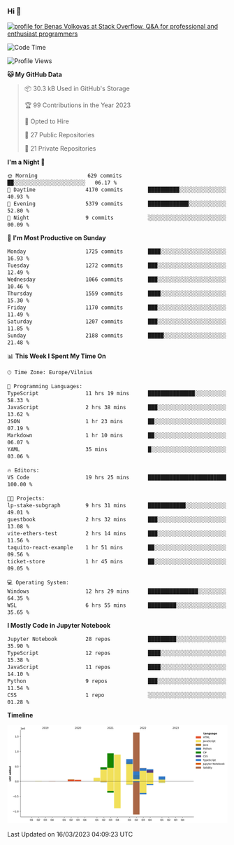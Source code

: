 ### Hi 👋
<a href="https://stackoverflow.com/users/14954249/benas-volkovas"><img src="https://stackoverflow.com/users/flair/14954249.png?theme=dark" width="208" height="58" alt="profile for Benas Volkovas at Stack Overflow, Q&amp;A for professional and enthusiast programmers" title="profile for Benas Volkovas at Stack Overflow, Q&amp;A for professional and enthusiast programmers"></a>

<!--START_SECTION:waka-->
![Code Time](http://img.shields.io/badge/Code%20Time-1%2C328%20hrs%2018%20mins-blue)

![Profile Views](http://img.shields.io/badge/Profile%20Views-0-blue)

**🐱 My GitHub Data** 

> 📦 30.3 kB Used in GitHub's Storage 
 > 
> 🏆 99 Contributions in the Year 2023
 > 
> 💼 Opted to Hire
 > 
> 📜 27 Public Repositories 
 > 
> 🔑 21 Private Repositories 
 > 
**I'm a Night 🦉** 

```text
🌞 Morning                629 commits         ██░░░░░░░░░░░░░░░░░░░░░░░   06.17 % 
🌆 Daytime                4170 commits        ██████████░░░░░░░░░░░░░░░   40.93 % 
🌃 Evening                5379 commits        █████████████░░░░░░░░░░░░   52.80 % 
🌙 Night                  9 commits           ░░░░░░░░░░░░░░░░░░░░░░░░░   00.09 % 
```
📅 **I'm Most Productive on Sunday** 

```text
Monday                   1725 commits        ████░░░░░░░░░░░░░░░░░░░░░   16.93 % 
Tuesday                  1272 commits        ███░░░░░░░░░░░░░░░░░░░░░░   12.49 % 
Wednesday                1066 commits        ███░░░░░░░░░░░░░░░░░░░░░░   10.46 % 
Thursday                 1559 commits        ████░░░░░░░░░░░░░░░░░░░░░   15.30 % 
Friday                   1170 commits        ███░░░░░░░░░░░░░░░░░░░░░░   11.49 % 
Saturday                 1207 commits        ███░░░░░░░░░░░░░░░░░░░░░░   11.85 % 
Sunday                   2188 commits        █████░░░░░░░░░░░░░░░░░░░░   21.48 % 
```


📊 **This Week I Spent My Time On** 

```text
🕑︎ Time Zone: Europe/Vilnius

💬 Programming Languages: 
TypeScript               11 hrs 19 mins      ███████████████░░░░░░░░░░   58.33 % 
JavaScript               2 hrs 38 mins       ███░░░░░░░░░░░░░░░░░░░░░░   13.62 % 
JSON                     1 hr 23 mins        ██░░░░░░░░░░░░░░░░░░░░░░░   07.19 % 
Markdown                 1 hr 10 mins        ██░░░░░░░░░░░░░░░░░░░░░░░   06.07 % 
YAML                     35 mins             █░░░░░░░░░░░░░░░░░░░░░░░░   03.06 % 

🔥 Editors: 
VS Code                  19 hrs 25 mins      █████████████████████████   100.00 % 

🐱‍💻 Projects: 
lp-stake-subgraph        9 hrs 31 mins       ████████████░░░░░░░░░░░░░   49.01 % 
guestbook                2 hrs 32 mins       ███░░░░░░░░░░░░░░░░░░░░░░   13.08 % 
vite-ethers-test         2 hrs 14 mins       ███░░░░░░░░░░░░░░░░░░░░░░   11.56 % 
taquito-react-example    1 hr 51 mins        ██░░░░░░░░░░░░░░░░░░░░░░░   09.56 % 
ticket-store             1 hr 45 mins        ██░░░░░░░░░░░░░░░░░░░░░░░   09.05 % 

💻 Operating System: 
Windows                  12 hrs 29 mins      ████████████████░░░░░░░░░   64.35 % 
WSL                      6 hrs 55 mins       █████████░░░░░░░░░░░░░░░░   35.65 % 
```

**I Mostly Code in Jupyter Notebook** 

```text
Jupyter Notebook         28 repos            █████████░░░░░░░░░░░░░░░░   35.90 % 
TypeScript               12 repos            ████░░░░░░░░░░░░░░░░░░░░░   15.38 % 
JavaScript               11 repos            ████░░░░░░░░░░░░░░░░░░░░░   14.10 % 
Python                   9 repos             ███░░░░░░░░░░░░░░░░░░░░░░   11.54 % 
CSS                      1 repo              ░░░░░░░░░░░░░░░░░░░░░░░░░   01.28 % 
```



**Timeline**

![Lines of Code chart](https://raw.githubusercontent.com/BenasVolkovas/BenasVolkovas/main/assets/bar_graph.png)


 Last Updated on 16/03/2023 04:09:23 UTC
<!--END_SECTION:waka-->
